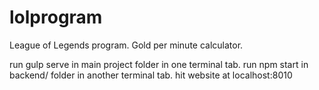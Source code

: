 lolprogram
==========
League of Legends program. Gold per minute calculator.

run gulp serve in main project folder in one terminal tab.
run npm start in backend/ folder in another terminal tab.
hit website at localhost:8010
